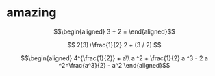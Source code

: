 # amazing

$$\begin{aligned}
  3 + 2 =
  \end{aligned}$$

$$
  2(3)+\frac{1}{2}
  2 + (3 / 2)
  $$

$$\begin{aligned}
  4^{\frac{1}{2}} + a\\
  a ^2 + \frac{1}{2} a ^3 - 2 a ^2=\frac{a^3}{2} - a^2
  \end{aligned}$$
